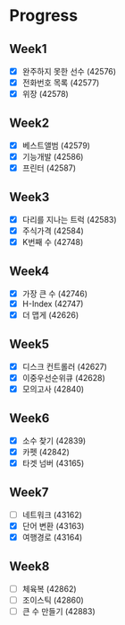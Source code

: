 # Progress

## Week1

- [X] 완주하지 못한 선수 (42576)
- [X] 전화번호 목록 (42577)
- [X] 위장 (42578)

## Week2

- [X] 베스트앨범 (42579)
- [X] 기능개발 (42586)
- [X] 프린터 (42587)

## Week3

- [X] 다리를 지나는 트럭 (42583) 
- [X] 주식가격 (42584)
- [X] K번째 수 (42748)

## Week4
- [X] 가장 큰 수 (42746) 
- [X] H-Index (42747)
- [X] 더 맵게 (42626)

## Week5
- [X] 디스크 컨트롤러 (42627)
- [X] 이중우선순위큐 (42628)
- [X] 모의고사 (42840)

## Week6
- [X] 소수 찾기 (42839)
- [X] 카펫  (42842)
- [X] 타겟 넘버 (43165)

## Week7
- [ ] 네트워크  (43162)
- [X] 단어 변환 (43163)
- [X] 여행경로  (43164)
 
## Week8
- [ ] 체육복    (42862)
- [ ] 조이스틱  (42860)
- [ ] 큰 수 만들기  (42883)